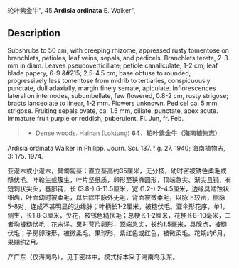 轮叶紫金牛",
45.**Ardisia ordinata** E. Walker",

## Description
Subshrubs to 50 cm, with creeping rhizome, appressed rusty tomentose on branchlets, petioles, leaf veins, sepals, and pedicels. Branchlets terete, 2-3 mm in diam. Leaves pseudoverticillate; petiole canaliculate, 1-2 cm; leaf blade papery, 6-9 &amp;#215; 2.5-4.5 cm, base obtuse to rounded, progressively less tomentose from midrib to tertiaries, conspicuously punctate, dull adaxially, margin finely serrate, apiculate. Inflorescences lateral on internodes, subumbellate, few flowered, 0.8-2 cm, rusty strigose; bracts lanceolate to linear, 1-2 mm. Flowers unknown. Pedicel ca. 5 mm, strigose. Fruiting sepals ovate, ca. 1.5 mm, ciliate, punctate, apex acute. Immature fruit purple or reddish, puberulent. Fl. Jun, fr. Feb.

> * Dense woods. Hainan (Loktung)
**64．轮叶紫金牛（海南植物志）**

Ardisia ordinata Walker in Philipp. Journ. Sci. 137. fig. 27. 1940; 海南植物志, 3: 175. 1974.

亚灌木或小灌木，具匍匐茎；直立茎高约35厘米，无分枝，幼时密被锈色柔毛或糙伏毛。叶轮生或簇生，叶片坚纸质，卵形至狭椭圆形，顶端急尖、渐尖且钝，有短刺状尖头，基部钝，长 (3.8-) 6-11.5厘米，宽 (1.2-) 2-4.5厘米，边缘具啮蚀状细齿，叶面幼时被柔毛，以后除中脉外无毛，背面被微柔毛，以脉上较密，侧脉5-8对，连成不甚明显的边缘脉；叶柄长1-2厘米，被糙伏毛。亚伞形花序，单1，侧生，长1.8-3厘米，少花，被锈色糙伏毛；总梗长1-2厘米，花梗长8-10毫米，二者均被糙伏毛；花未详。果时萼片卵形，顶端急尖，长约1.5毫米，具腺点，被糙伏毛；子房卵珠形，被微柔毛。果球形，紫红色或红色，被微柔毛。花期约6月，果期约2月。

产广东（仅海南岛），见于密林中。模式标本采于海南岛乐东。
